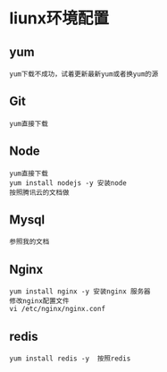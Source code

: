# liunx环境配置
 ## yum
    yum下载不成功，试着更新最新yum或者换yum的源
 ## Git
    yum直接下载
 ## Node
    yum直接下载
    yum install nodejs -y 安装node
    按照腾讯云的文档做
 ## Mysql
    参照我的文档
 ## Nginx
    yum install nginx -y 安装nginx 服务器
    修改nginx配置文件
    vi /etc/nginx/nginx.conf 
 ## redis
    yum install redis -y  按照redis



